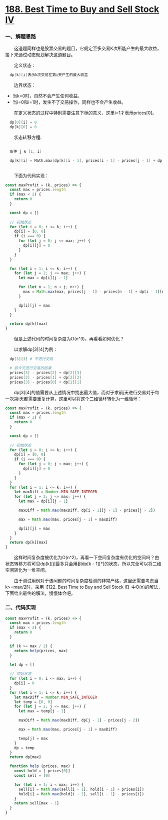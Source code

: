 # [188. Best Time to Buy and Sell Stock IV](https://leetcode.com/problems/best-time-to-buy-and-sell-stock-iv/)

### 一、解题思路

  &emsp;&emsp;这道题同样也是股票交易的题目，它规定至多交易K次所能产生的最大收益，接下来通过动态规划解决这道题目。

  &emsp;&emsp;定义状态：

```s
  dp[k][i]表示k次交易在第i天产生的最大收益
```

  &emsp;&emsp;边界状态：

  - 当k=0时，自然不会产生任何收益。
  - 当i=0和i=1时，发生不了交易操作，同样也不会产生收益。

  &emsp;&emsp;在定义状态的过程中特别需要注意下标的意义，这里i=1才表示prices[0]。

```s
  dp[0][i] = 0
  dp[k][0] = 0
```

  &emsp;&emsp;状态转移方程:

```s
  
  条件 j ∈ [1, i)

  dp[k][i] = Math.max(dp[k][i - 1], prices[i - 1] - prices[j - 1] + dp[k - 1][j])
              
```

  &emsp;&emsp;下面为代码实现：

```JavaScript
const maxProfit = (k, prices) => {
  const max = prices.length
  if (max < 2) {
    return 0
  }

  const dp = []
  
  // 初始状态
  for (let i = 0; i <= k; i++) {
    dp[i] = [0, 0]
    if (i === 0) {
      for (let j = 0; j <= max; j++) {
        dp[i][j] = 0
      }
    }
  }

  for (let i = 1; i <= k; i++) {
    for (let j = 2; j <= max; j++) {
      let max = dp[i][j - 1]

      for (let n = 1; n < j; n++) {
        max = Math.max(max, prices[j - 1] - prices[n - 1] + dp[i - 1][n])
      }

      dp[i][j] = max
    }
  }

  return dp[k][max]
}
```

  &emsp;&emsp;但是上述代码的时间复杂度为O(n^3)，再看看如何优化？

  &emsp;&emsp;以求解dp[3][4]为例：

```s
  dp[3][3] # 不进行交易

  # 前今天进行交易的结果
  prices[3] - prices[2] + dp[2][3]
  prices[3] - prices[1] + dp[2][2]
  prices[3] - prices[0] + dp[2][1]
```

  &emsp;&emsp;dp[3][4]的值需要从上述情况中找出最大值，而对于求前j天进行交易对于每一次第i天都需要重复计算，这里可以将这个二维循环转化为一维循环：

```JavaScript
const maxProfit = (k, prices) => {
  const max = prices.length
  if (max < 2) {
    return 0
  }

  const dp = []
  
  // 初始状态
  for (let i = 0; i <= k; i++) {
    dp[i] = [0, 0]
    if (i === 0) {
      for (let j = 0; j < max; j++) {
        dp[i][j] = 0
      }
    }
  }
  for (let i = 1; i <= k; i++) {
    let maxDiff = Number.MIN_SAFE_INTEGER 
    for (let j = 2; j <= max; j++) {
      let max = dp[i][j - 1]

      maxDiff = Math.max(maxDiff, dp[i - 1][j - 1] - prices[j - 2])

      max = Math.max(max, prices[j - 1] + maxDiff)

      dp[i][j] = max
    }
  }
  return dp[k][max]
}

```

  &emsp;&emsp;这样时间复杂度被优化为O(n^2)，再看一下空间复杂度有优化的空间吗？由状态转移方程可见dp[k][j]最多只会用到dp[k - 1][*]的状态，所以完全可以将二维空间转化为一维空间。

  &emsp;&emsp;由于测试用例对于该问题的时间复杂度检测的非常严格，这里还需要考虑当k>=max/2时，采用【122. Best Time to Buy and Sell Stock II】中O(n)的解法，下面给出最终的解法，慢慢体会吧。

### 二、代码实现

```JavaScript
const maxProfit = (k, prices) => {
  const max = prices.length
  if (max < 2) {
    return 0
  }

  if (k >= max / 2) {
    return help(prices, max)
  }

  let dp = []
  
  // 初始状态
  for (let i = 0; i <= max; i++) {
    dp[i] = 0
  }
  for (let i = 1; i <= k; i++) {
    let maxDiff = Number.MIN_SAFE_INTEGER
    let temp = [0, 0]
    for (let j = 2; j <= max; j++) {
      let max = temp[j - 1]

      maxDiff = Math.max(maxDiff, dp[j - 1] - prices[j - 2])

      max = Math.max(max, prices[j - 1] + maxDiff)

      temp[j] = max
    }
    dp = temp
  }
  return dp[max]

  function help (prices, max) {
    const hold = [-prices[0]]
    const sell = [0]

    for (let i = 1; i < max; i++) {
      sell[i] = Math.max(sell[i - 1], hold[i - 1] + prices[i])
      hold[i] = Math.max(hold[i - 1], sell[i - 1] - prices[i])
    }
    return sell[max - 1]
  }
}
```